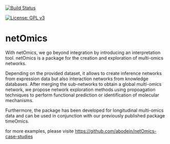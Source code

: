 
[![Build Status](https://travis-ci.com/abodein/netOmics.svg?branch=master)](https://travis-ci.com/abodein/netOmics)

[![License: GPL v3](https://img.shields.io/badge/License-GPLv3-blue.svg)](https://www.gnu.org/licenses/gpl-3.0)

# netOmics

With netOmics, we go beyond integration by introducing an interpretation tool.
netOmics is a package for the creation and exploration of multi-omics networks.

Depending on the provided dataset, it allows to create inference networks from expression data but also interaction networks from knowledge databases.
After merging the sub-networks to obtain a global multi-omics network, we propose network exploration methods using propoagation techniques to perform functional prediction or identification of molecular mechanisms.

Furthermore, the package has been developed for longitudinal multi-omics data and can be used in conjunction with our previously published package timeOmics.

for more examples, please visite https://github.com/abodein/netOmics-case-studies
